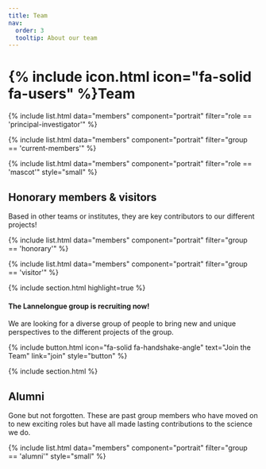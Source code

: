 ```yaml
---
title: Team
nav:
  order: 3
  tooltip: About our team
---
```


# {% include icon.html icon="fa-solid fa-users" %}Team


  {% include list.html data="members" component="portrait" filter="role == 'principal-investigator'" %}

  {% include list.html data="members" component="portrait" filter="group == 'current-members'" %}

  {% include list.html data="members" component="portrait" filter="role == 'mascot'" style="small" %}

## Honorary members & visitors

Based in other teams or institutes, they are key contributors to our different projects!

  {% include list.html data="members" component="portrait" filter="group == 'honorary'" %}

  {% include list.html data="members" component="portrait" filter="group == 'visitor'" %}


{% include section.html highlight=true %}

#### The Lannelongue group is recruiting now!

We are looking for a diverse group of people to bring new and unique perspectives to the different projects of the group.

  {% include button.html icon="fa-solid fa-handshake-angle" text="Join the Team" link="join" style="button" %}

<!-- We are always happy to hear from talented postdocs and PhD students, more details on the [Join page](/join). -->

{% include section.html %}

## Alumni

Gone but not forgotten. These are past group members who have moved on to new exciting roles but have all made lasting contributions to the science we do.

  {% include list.html data="members" component="portrait" filter="group == 'alumni'" style="small" %}


<!-- ## Affiliated members -->
